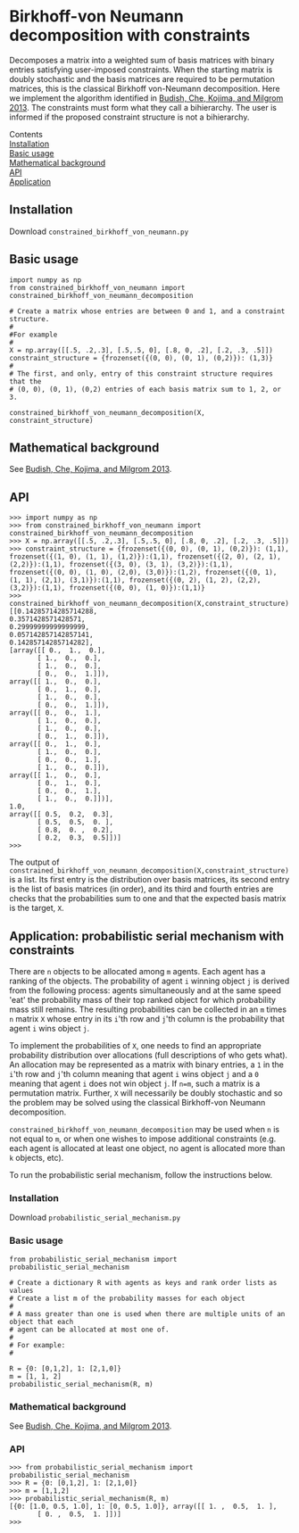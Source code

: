 # Birkhoff-von Neumann decomposition with constraints


 <p>Decomposes a matrix into a weighted sum of basis matrices with binary entries satisfying user-imposed constraints. When the starting matrix is doubly stochastic and the basis matrices are required to be permutation matrices, this is the classical Birkhoff von-Neumann decomposition.
Here we implement the algorithm identified in <a href="http://faculty.chicagobooth.edu/eric.budish/research/Budish-Che-Kojima-Milgrom-2013-AER.pdf">Budish, Che, Kojima, and Milgrom 2013</a>. 
The constraints must form what they call a bihierarchy. The user is informed if the proposed constraint structure is not a bihierarchy.</p>  
       
              

<p>Contents<br>       
  <a href="#Installation">Installation</a><br>
  <a href="#Basic usage">Basic usage</a><br>
  <a href="#Mathematical background">Mathematical background</a><br>
  <a href="#API">API</a><br>
  <a href="#Application">Application</a></p>

        

<h2 id="Installation">Installation</h2>
        
Download <code>constrained_birkhoff_von_neumann.py</code>
        
<h2 id="Basic usage">Basic usage</h2>
        
<pre><code>import numpy as np
from constrained_birkhoff_von_neumann import constrained_birkhoff_von_neumann_decomposition

# Create a matrix whose entries are between 0 and 1, and a constraint structure. 
#
#For example
#
X = np.array([[.5, .2,.3], [.5,.5, 0], [.8, 0, .2], [.2, .3, .5]]) 
constraint_structure = {frozenset({(0, 0), (0, 1), (0,2)}): (1,3)}
#
# The first, and only, entry of this constraint structure requires that the 
# (0, 0), (0, 1), (0,2) entries of each basis matrix sum to 1, 2, or 3.

constrained_birkhoff_von_neumann_decomposition(X, constraint_structure)
</code></pre>
        
<h2 id="Mathematical background">Mathematical background</h2>
       
<p>See <a href="http://faculty.chicagobooth.edu/eric.budish/research/Budish-Che-Kojima-Milgrom-2013-AER.pdf">Budish, Che, Kojima, and Milgrom 2013</a>.</p>

<h2 id="API">API</h2>
        
 <pre><code>>>> import numpy as np
>>> from constrained_birkhoff_von_neumann import constrained_birkhoff_von_neumann_decomposition
>>> X = np.array([[.5, .2,.3], [.5,.5, 0], [.8, 0, .2], [.2, .3, .5]])
>>> constraint_structure = {frozenset({(0, 0), (0, 1), (0,2)}): (1,1), frozenset({(1, 0), (1, 1), (1,2)}):(1,1), frozenset({(2, 0), (2, 1), (2,2)}):(1,1), frozenset({(3, 0), (3, 1), (3,2)}):(1,1), frozenset({(0, 0), (1, 0), (2,0), (3,0)}):(1,2), frozenset({(0, 1), (1, 1), (2,1), (3,1)}):(1,1), frozenset({(0, 2), (1, 2), (2,2), (3,2)}):(1,1), frozenset({(0, 0), (1, 0)}):(1,1)}
>>> constrained_birkhoff_von_neumann_decomposition(X,constraint_structure)
[[0.14285714285714288, 
0.3571428571428571, 
0.29999999999999999, 
0.057142857142857141, 
0.14285714285714282], 
[array([[ 0.,  1.,  0.],
       [ 1.,  0.,  0.],
       [ 1.,  0.,  0.],
       [ 0.,  0.,  1.]]), 
array([[ 1.,  0.,  0.],
       [ 0.,  1.,  0.],
       [ 1.,  0.,  0.],
       [ 0.,  0.,  1.]]), 
array([[ 0.,  0.,  1.],
       [ 1.,  0.,  0.],
       [ 1.,  0.,  0.],
       [ 0.,  1.,  0.]]), 
array([[ 0.,  1.,  0.],
       [ 1.,  0.,  0.],
       [ 0.,  0.,  1.],
       [ 1.,  0.,  0.]]), 
array([[ 1.,  0.,  0.],
       [ 0.,  1.,  0.],
       [ 0.,  0.,  1.],
       [ 1.,  0.,  0.]])], 
1.0, 
array([[ 0.5,  0.2,  0.3],
       [ 0.5,  0.5,  0. ],
       [ 0.8,  0. ,  0.2],
       [ 0.2,  0.3,  0.5]])]
>>> </code></pre>

<p>The output of <code>constrained_birkhoff_von_neumann_decomposition(X,constraint_structure)</code> is a list. Its first entry is the distribution over basis matrices, its second entry is the list of basis matrices (in order), and its third and fourth entries are checks that the probabilities sum to one and that the expected basis matrix is the target, <code>X</code>.</p>

<h2 id="Application">Application: probabilistic serial mechanism with constraints</h2>        
        
<p>There are <code>n</code> objects to be allocated among <code>m</code> agents. Each agent has a ranking of the objects. The probability of agent <code>i</code> winning object <code>j</code> is derived from the following process: agents simultaneously and at the same speed 'eat' the probability mass of their top ranked object for which probability mass still remains. The resulting probabilities can be collected in an <code>m</code> times <code>n</code> matrix <code>X</code> whose entry in its <code>i</code>'th row and <code>j</code>'th column is the probability that agent <code>i</code> wins object <code>j</code>.</p>
        
<p>To implement the probabilities of <code>X</code>, one needs to find an appropriate probability distribution over allocations (full descriptions of who gets what). An allocation may be represented as a matrix with binary entries, a <code>1</code> in the <code>i</code>'th row and <code>j</code>'th column meaning that agent <code>i</code> wins object <code>j</code> and a <code>0</code> meaning that agent <code>i</code> does not win object <code>j</code>. If <code>n=m</code>, such a matrix is a permutation matrix. Further, <code>X</code> will necessarily be doubly stochastic and so the problem may be solved using the classical Birkhoff-von Neumann decomposition.</p>
  
<p><code>constrained_birkhoff_von_neumann_decomposition</code> may be used when <code>n</code> is not equal to <code>m</code>, or when one wishes to impose additional constraints (e.g. each agent is allocated at least one object, no agent is allocated more than <code>k</code> objects, etc).</p> 
        
<p>To run the probabilistic serial mechanism, follow the instructions below.</p> 
        
<h3>Installation</h3>
        
Download <code>probabilistic_serial_mechanism.py</code>
        
<h3>Basic usage</h3>
        
<pre><code>from probabilistic_serial_mechanism import probabilistic_serial_mechanism

# Create a dictionary R with agents as keys and rank order lists as values
# Create a list m of the probability masses for each object
#
# A mass greater than one is used when there are multiple units of an object that each
# agent can be allocated at most one of.
#
# For example:
#

R = {0: [0,1,2], 1: [2,1,0]}
m = [1, 1, 2]
probabilistic_serial_mechanism(R, m)</code></pre>
        
<h3>Mathematical background</h3>
       
<p>See <a href="http://faculty.chicagobooth.edu/eric.budish/research/Budish-Che-Kojima-Milgrom-2013-AER.pdf">Budish, Che, Kojima, and Milgrom 2013</a>.</p>

<h3>API</h3>
        
 <pre><code>>>> from probabilistic_serial_mechanism import probabilistic_serial_mechanism
>>> R = {0: [0,1,2], 1: [2,1,0]}
>>> m = [1,1,2]
>>> probabilistic_serial_mechanism(R, m)
[{0: [1.0, 0.5, 1.0], 1: [0, 0.5, 1.0]}, array([[ 1. ,  0.5,  1. ],
       [ 0. ,  0.5,  1. ]])]
>>> </code></pre>
